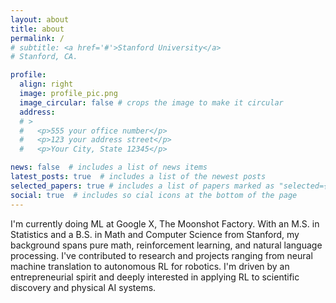 ```yaml
---
layout: about
title: about
permalink: /
# subtitle: <a href='#'>Stanford University</a>
# Stanford, CA.

profile:
  align: right
  image: profile_pic.png
  image_circular: false # crops the image to make it circular
  address: 
  # >
  #   <p>555 your office number</p>
  #   <p>123 your address street</p>
  #   <p>Your City, State 12345</p>

news: false  # includes a list of news items
latest_posts: true  # includes a list of the newest posts
selected_papers: true # includes a list of papers marked as "selected={true}"
social: true  # includes so cial icons at the bottom of the page
---
```


I'm currently doing ML at Google X, The Moonshot Factory. With an M.S. in Statistics and a B.S. in Math and Computer Science from Stanford, my background spans pure math, reinforcement learning, and natural language processing. 
I've contributed to research and projects ranging from neural machine translation to autonomous RL for robotics. I'm driven by an entrepreneurial spirit and deeply interested in applying RL to scientific discovery and physical AI systems.